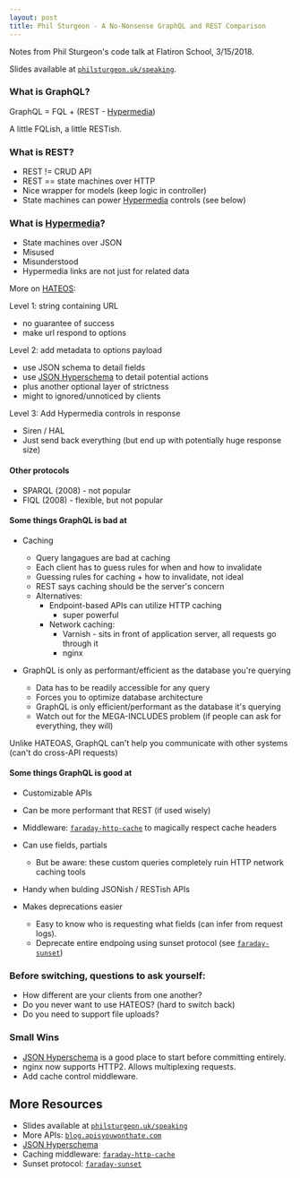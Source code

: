 ```yaml
---
layout: post
title: Phil Sturgeon - A No-Nonsense GraphQL and REST Comparison
---
```


Notes from Phil Sturgeon's code talk at Flatiron School, 3/15/2018.

Slides available at [`philsturgeon.uk/speaking`](https://talks.philsturgeon.uk/instances/rubyconfco-17/a-no-nonsense-graphql-rest-comparison/html/).

### What is GraphQL?

GraphQL = FQL + (REST - [Hypermedia](https://en.wikipedia.org/wiki/Hypermedia))

A little FQLish, a little RESTish.

### What is REST?

- REST != CRUD API
- REST == state machines over HTTP
- Nice wrapper for models (keep logic in controller)
- State machines can power [Hypermedia](https://en.wikipedia.org/wiki/Hypermedia) controls (see below)

### What is [Hypermedia](https://en.wikipedia.org/wiki/Hypermedia)?

- State machines over JSON
- Misused
- Misunderstood
- Hypermedia links are not just for related data

More on [HATEOS](https://spring.io/understanding/HATEOAS):

Level 1: string containing URL  
- no guarantee of success
- make url respond to options

Level 2: add metadata to options payload  
- use JSON schema to detail fields
- use [JSON Hyperschema](http://json-schema.org/latest/json-schema-hypermedia.html) to detail potential actions
- plus another optional layer of strictness
- might to ignored/unnoticed by clients

Level 3: Add Hypermedia controls in response  
- Siren / HAL
- Just send back everything (but end up with potentially huge response size)


#### Other protocols

- SPARQL (2008) - not popular
- FIQL (2008) - flexible, but not popular


#### Some things GraphQL is bad at

- Caching
  - Query langagues are bad at caching
  - Each client has to guess rules for when and how to invalidate
  - Guessing rules for caching + how to invalidate, not ideal
  - REST says caching should be the server's concern
  - Alternatives:
    - Endpoint-based APIs can utilize HTTP caching
      - super powerful
    - Network caching:
      - Varnish - sits in front of application server, all requests go through it
      - nginx

- GraphQL is only as performant/efficient as the database you're querying
  - Data has to be readily accessible for any query
  - Forces you to optimize database architecture
  - GraphQL is only efficient/performant as the database it's querying
  - Watch out for the MEGA-INCLUDES problem (if people can ask for everything, they will)

Unlike HATEOAS, GraphQL can't help you communicate with other systems (can't do cross-API requests)


#### Some things GraphQL is good at

- Customizable APIs
- Can be more performant that REST (if used wisely)
- Middleware: [`faraday-http-cache`](https://github.com/plataformatec/faraday-http-cache) to magically respect cache headers
- Can use fields, partials
  - But be aware: these custom queries completely ruin HTTP network caching tools

- Handy when bulding JSONish / RESTish APIs

- Makes deprecations easier
  - Easy to know who is requesting what fields (can infer from request logs).
  - Deprecate entire endpoing using sunset protocol (see [`faraday-sunset`](https://github.com/wework/faraday-sunset))

### Before switching, questions to ask yourself:

- How different are your clients from one another?
- Do you never want to use HATEOS? (hard to switch back)
 - Do you need to support file uploads?

### Small Wins

- [JSON Hyperschema](http://json-schema.org/latest/json-schema-hypermedia.html) is a good place to start before committing entirely.
- nginx now supports HTTP2. Allows multiplexing requests.
- Add cache control middleware.


## More Resources

- Slides available at [`philsturgeon.uk/speaking`](https://talks.philsturgeon.uk/instances/rubyconfco-17/a-no-nonsense-graphql-rest-comparison/html/)
- More APIs: [`blog.apisyouwonthate.com`](blog.apisyouwonthate.com)
- [JSON Hyperschema](http://json-schema.org/latest/json-schema-hypermedia.html)
- Caching middleware: [`faraday-http-cache`](https://github.com/plataformatec/faraday-http-cache)
- Sunset protocol: [`faraday-sunset`](https://github.com/wework/faraday-sunset)
